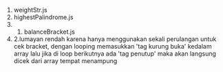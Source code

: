1. weightStr.js
2. highestPalindrome.js
3. 1. balanceBracket.js
3. 2.lumayan rendah karena hanya menggunakan sekali perulangan untuk cek bracket, dengan looping memasukkan 'tag kurung buka' kedalam array lalu jika di loop berikutnya ada 'tag penutup' maka akan langsung dicek dari array tempat menampung
